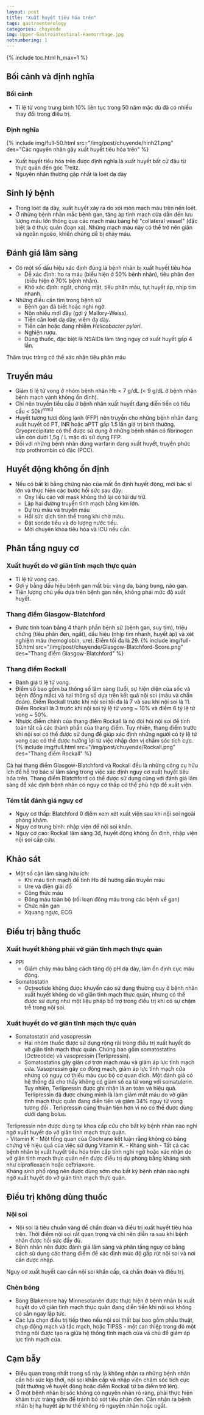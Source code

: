 ```yaml
---
layout: post
title: "Xuất huyết tiêu hóa trên"
tags: gastroenterology
categories: chuyende
img: Upper-Gastrointestinal-Haemorrhage.jpg
notnumbering: 1
---
```


{% include toc.html h_max=1 %}
 
## Bối cảnh và định nghĩa

### Bối cảnh
- Tỉ lệ tử vong trung bình 10% liên tục trong 50 năm mặc dù đã có nhiều thay đổi trong điều trị.

### Định nghĩa

{% include img/full-50.html src="/img/post/chuyende/hinh21.png" des="Các nguyên nhân gây xuất huyết tiêu hóa trên" %}

- Xuất huyết tiêu hóa trên được định nghĩa là xuất huyết bất cứ đâu từ thực quản đến góc Treitz.
- Nguyên nhân thường gặp nhất là loét dạ dày

## Sinh lý bệnh

- Trong loét dạ dày, xuất huyết xảy ra do xói mòn mạch máu trên nền loét.
- Ở những bệnh nhân mắc bệnh gan, tăng áp tĩnh mạch cửa dẫn đến lưu lượng máu lớn thông qua các mạch máu bàng hệ "collateral vessel" (đặc biệt là ở thực quản đoạn xa). Những mạch máu này có thể trở nên giãn và ngoằn ngoèo, khiến chúng dễ bị chảy máu.

## Đánh giá lâm sàng

- Có một số dấu hiệu xác định đúng là bệnh nhân bị xuất huyết tiêu hóa  
	- Dễ xác định: ho ra máu (biểu hiện ở 50% bệnh nhân), tiêu phân đen (biểu hiện ở 70% bệnh nhân).
	- Khó xác định: ngất, chóng mặt, tiêu phân máu, tụt huyết áp, nhịp tim nhanh.
- Những điều cần tìm trong bệnh sử
	- Bệnh gan đã biết hoặc nghi ngờ.
	- Nôn nhiều mới đây (gợi ý Mallory-Weiss).
	- Tiền căn loét dạ dày, viêm dạ dày.
	- Tiền căn hoặc đang nhiễm *Helicobacter pylori*.
	- Nghiện rượu.
	- Dùng thuốc, đặc biệt là NSAIDs làm tăng nguy cơ xuất huyết gấp 4 lần.
<div class="alert alert-danger" role="alert">
  Thăm trực tràng có thể xác nhận tiêu phân máu
</div>

## Truyền máu
- Giảm tỉ lệ tử vong ở nhóm bệnh nhân Hb < 7 g/dL (< 9 g/dL ở bệnh nhân bệnh mạch vành không ổn định).
- Chỉ nên truyền tiểu cầu ở bệnh nhân xuất huyết đang diễn tiến có tiểu cầu < 50k/<sup>mm3</sup>
- Huyết tương tươi đông lạnh (FFP) nên truyền cho những bệnh nhân đang xuất huyết có PT, INR hoặc aPTT gấp 1.5 lần giá trị bình thường. Cryoprecipitate có thể được sử dụng ở những bệnh nhân có fibrinogen vẫn còn dưới 1,5g / L mặc dù sử dụng FFP.
- Đối với những bệnh nhân dùng warfarin đang xuất huyết, truyền phức hợp prothrombin cô đặc (PCC).

## Huyết động không ổn định
- Nếu có bất kì bằng chứng nào của mất ổn định huyết động, mời bác sĩ lớn và thực hiện các bước hồi sức sau đây:
	- Oxy liều cao với mask không thở lại có túi dự trữ.
	- Lập hai đường truyền tĩnh mạch bằng kim lớn.
	- Dự trù máu và truyền máu
	- Hồi sức dịch tinh thể trong khi chờ máu.
	- Đặt sonde tiểu và đo lượng nước tiểu.
	- Mời chuyên khoa tiêu hóa và ICU nếu cần.

## Phân tầng nguy cơ

### Xuất huyết do vỡ giãn tĩnh mạch thực quản
- Tỉ lệ tử vong cao.
- Gợi ý bằng dấu hiệu bệnh gan mất bù: vàng da, báng bụng, não gan.
- Tiên lượng chủ yếu dựa trên bệnh gan nền, không phải mức độ xuất huyết.

### Thang điểm Glasgow-Blatchford
- Được tính toán bằng 4 thành phần bệnh sử (bệnh gan, suy tim), triệu chứng (tiêu phân đen, ngất), dấu hiệu (nhịp tim nhanh, huyết áp) và xét nghiệm máu (hemoglobin, ure). Điểm tối đa là 29.
{% include img/full-50.html src="/img/post/chuyende/Glasgow-Blatchford-Score.png" des="Thang điểm Glasgow-Blatchford" %}

### Thang điểm Rockall
- Đánh giá tỉ lệ tử vong.
- Điểm số bao gồm ba thông số lâm sàng (tuổi, sự hiện diện của sốc và bệnh đồng mắc) và hai thông số dựa trên kết quả nội soi (máu và chẩn đoán). Điểm Rockall trước khi nội soi tối đa là 7 và sau khi nội soi là 11. Điểm Rockall là 3 trước khi nội soi tỷ lệ tử vong ~ 10% và điểm 6 tỷ lệ tử vong ~ 50%.
- Nhược điểm chính của thang điểm Rockall là nó đòi hỏi nội soi để tính toán tất cả các thành phần của thang điểm. Tuy nhiên, thang điểm trước khi nội soi có thể được sử dụng để giúp xác định những người có tỷ lệ tử vong cao có thể được hưởng lợi từ việc nhập đơn vị chăm sóc tích cực.
{% include img/full.html src="/img/post/chuyende/Rockall.png" des="Thang điểm Rockall" %}
<div class="alert alert-danger" role="alert">
  Cả hai thang điểm Glasgow-Blatchford và Rockall đều là những công cụ hữu ích để hỗ trợ bác sĩ lâm sàng trong việc xác định nguy cơ xuất huyết tiêu hóa trên. Thang điểm Blatchford có thể được sử dụng cùng với đánh giá lâm sàng để xác định bệnh nhân có nguy cơ thấp có thể phù hợp để xuất viện.
</div>

### Tóm tắt đánh giá nguy cơ
- Nguy cơ thấp: Blatchford 0 điểm xem xét xuất viện sau khi nội soi ngoài phòng khám.
- Nguy cơ trung bình: nhập viện để nội soi khẩn.
- Nguy cơ cao: Rockall lâm sàng 3đ, huyết động không ổn định, nhập viện nội soi cấp cứu.

## Khảo sát

- Một số cận lâm sàng hữu ích:
	- Khí máu tĩnh mạch để tính Hb để hướng dẫn truyền máu
	- Ure và điện giải đồ
	- Công thức máu
	- Đông máu toàn bộ (rối loạn đông máu trong các bệnh về gan)
	- Chức năn gan
	- Xquang ngực, ECG

## Điều trị bằng thuốc

### Xuất huyết không phải vỡ giãn tĩnh mạch thực quản 
- PPI
	- Giảm chảy máu bằng cách tăng độ pH dạ dày, làm ổn định cục máu đông.
- Somatostatin
	- Octreotide không được khuyến cáo sử dụng thường quy ở bệnh nhân xuất huyết không do vỡ giãn tĩnh mạch thực quản, nhưng có thể được sử dụng như một liệu pháp bổ trợ trong điều trị khi có sự chậm trễ trong nội soi.

### Xuất huyết do vỡ giãn tĩnh mạch thực quản 
- Somatostatin and vasopressin
	- Hai nhóm thuốc được sử dụng rộng rãi trong điều trị xuất huyết do vỡ giãn tĩnh mạch thực quản. Chúng bao gồm somatostatins (Octreotide) và vasopressin (Terlipressin).
	- Somatostatins gây giãn cơ trơn mạch máu và giảm áp lực tĩnh mạch cửa. Vasopressin gây co động mạch, giảm áp lực tĩnh mạch cửa nhưng có nguy cơ thiếu máu cục bộ cơ quan đích. Một đánh giá có hệ thống đã cho thấy không có giảm số ca tử vong với somatulerin. Tuy nhiên, Terlipressin được ghi nhận là an toàn và hiệu quả. Terlipressin đã được chứng minh là làm giảm mất máu do vỡ giãn tĩnh mạch thực quản đang diễn tiến và giảm 34% nguy tử vong tương đối . Terlipressin cũng thuận tiện hơn vì nó có thể được dùng dưới dạng bolus.
<div class="alert alert-danger" role="alert">
  Terlipressin nên được dùng tại khoa cấp cứu cho bất kỳ bệnh nhân nào nghi ngờ xuất huyết do vỡ giãn tĩnh mạch thực quản.
</div>
- Vitamin K
	- Một tổng quan của Cochrane kết luận rằng không có bằng chứng về hiệu quả của việc sử dụng Vitamin K.
- Kháng sinh
	- Tất cả các bệnh nhân bị xuất huyết tiêu hóa trên cấp tính nghi ngờ hoặc xác nhận do vỡ giãn tĩnh mạch thực quản nên được điều trị dự phòng bằng kháng sinh như ciprofloxacin hoặc ceftriaxone.
<div class="alert alert-danger" role="alert">
  Kháng sinh phổ rộng nên được dùng sớm cho bất kỳ bệnh nhân nào nghi ngờ xuất huyết do vỡ giãn tĩnh mạch thực quản.
</div>

## Điều trị không dùng thuốc

### Nội soi
- Nội soi là tiêu chuẩn vàng để chẩn đoán và điều trị xuất huyết tiêu hóa trên. Thời điểm nội soi rất quan trọng và chỉ nên diễn ra sau khi bệnh nhân được hồi sức đầy đủ.
- Bệnh nhân nên được đánh giá lâm sàng và phân tầng nguy cơ bằng cách sử dụng các thang điểm để xác định mức độ gấp rút nội soi và nơi cần được nhập.
<div class="alert alert-danger" role="alert">
  Nguy cơ xuất huyết cao cần nội soi khẩn cấp, cả chẩn đoán và điều trị.
</div>

### Chèn bóng
- Bóng Blakemore hay Minnesotanên được thực hiện ở bệnh nhân bị xuất huyết do vỡ giãn tĩnh mạch thực quản đang diễn tiến khi nội soi không có sẵn ngay lập tức.
- Các lựa chọn điều trị tiếp theo nếu nội soi thất bại bao gồm phẫu thuật, chụp động mạch và tắc mạch, hoặc TIPSS - một can thiệp trong đó một thông nối được tạo ra giữa hệ thống tĩnh mạch cửa và chủ để giảm áp lực tĩnh mạch cửa.

## Cạm bẫy
- Điều quan trọng nhất trong số này là không nhận ra những bệnh nhân cần hồi sức kịp thời, nội soi khẩn cấp và nhập viện chăm sóc tích cực (bất thường về huyết động hoặc điểm Rockall từ ba điểm trở lên).
- Ở một bệnh nhân bị sốc không có nguyên nhân rõ ràng, phải thực hiện khám trực tràng sớm để tránh bỏ sót tiêu phân đen. Cần nhận ra bệnh nhân bị hạ huyết áp tư thế không rõ nguyên nhân hoặc ngất.


